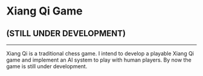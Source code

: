 # Xiang Qi Game
## (STILL UNDER DEVELOPMENT)
---
Xiang Qi is a traditional chess game. I intend to develop a playable Xiang Qi game and implement an AI system to play with human players. By now the game is still under development.